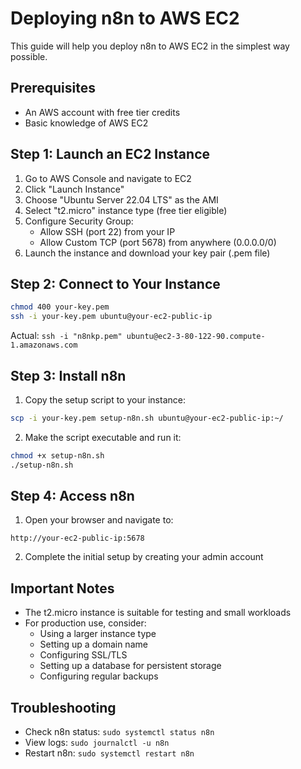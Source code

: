 # Deploying n8n to AWS EC2

This guide will help you deploy n8n to AWS EC2 in the simplest way possible.

## Prerequisites
- An AWS account with free tier credits
- Basic knowledge of AWS EC2

## Step 1: Launch an EC2 Instance
1. Go to AWS Console and navigate to EC2
2. Click "Launch Instance"
3. Choose "Ubuntu Server 22.04 LTS" as the AMI
4. Select "t2.micro" instance type (free tier eligible)
5. Configure Security Group:
   - Allow SSH (port 22) from your IP
   - Allow Custom TCP (port 5678) from anywhere (0.0.0.0/0)
6. Launch the instance and download your key pair (.pem file)

## Step 2: Connect to Your Instance
```bash
chmod 400 your-key.pem
ssh -i your-key.pem ubuntu@your-ec2-public-ip
```

Actual: 
`ssh -i "n8nkp.pem" ubuntu@ec2-3-80-122-90.compute-1.amazonaws.com`

## Step 3: Install n8n
1. Copy the setup script to your instance:
```bash
scp -i your-key.pem setup-n8n.sh ubuntu@your-ec2-public-ip:~/
```

2. Make the script executable and run it:
```bash
chmod +x setup-n8n.sh
./setup-n8n.sh
```

## Step 4: Access n8n
1. Open your browser and navigate to:
```
http://your-ec2-public-ip:5678
```

2. Complete the initial setup by creating your admin account

## Important Notes
- The t2.micro instance is suitable for testing and small workloads
- For production use, consider:
  - Using a larger instance type
  - Setting up a domain name
  - Configuring SSL/TLS
  - Setting up a database for persistent storage
  - Configuring regular backups

## Troubleshooting
- Check n8n status: `sudo systemctl status n8n`
- View logs: `sudo journalctl -u n8n`
- Restart n8n: `sudo systemctl restart n8n` 